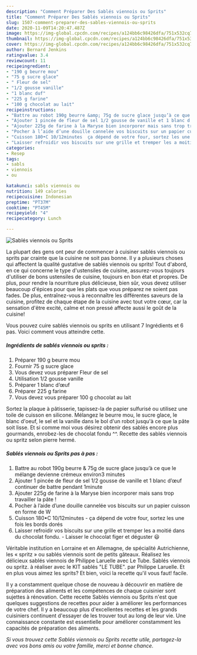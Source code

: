 ```yaml
---
description: "Comment Préparer Des Sablés viennois ou Sprits"
title: "Comment Préparer Des Sablés viennois ou Sprits"
slug: 1507-comment-preparer-des-sables-viennois-ou-sprits
date: 2020-11-09T14:20:47.487Z
image: https://img-global.cpcdn.com/recipes/a124bb6c98426dfa/751x532cq70/sables-viennois-ou-sprits-photo-principale-de-la-recette.jpg
thumbnail: https://img-global.cpcdn.com/recipes/a124bb6c98426dfa/751x532cq70/sables-viennois-ou-sprits-photo-principale-de-la-recette.jpg
cover: https://img-global.cpcdn.com/recipes/a124bb6c98426dfa/751x532cq70/sables-viennois-ou-sprits-photo-principale-de-la-recette.jpg
author: Bernard Jenkins
ratingvalue: 3.4
reviewcount: 11
recipeingredient:
- "190 g beurre mou"
- "75 g sucre glace"
- " Fleur de sel"
- "1/2 gousse vanille"
- "1 blanc duf"
- "225 g farine"
- "100 g chocolat au lait"
recipeinstructions:
- "Battre au robot 190g beurre &amp; 75g de sucre glace jusqu’à ce que le mélange devienne crémeux environ3 minutes"
- "Ajouter 1 pincée de fleur de sel 1/2 gousse de vanille et 1 blanc d’œuf continuer de battre pendant 1minute"
- "Ajouter 225g de farine à la Maryse bien incorporer mais sans trop travailler la pâte !"
- "Pocher à l’aide d’une douille cannelée vos biscuits sur un papier cuisson en forme de W"
- "Cuisson 180•C 10/12minutes  ça dépend de votre four, sortez les une fois les bords dorés"
- "Laisser refroidir vos biscuits sur une grille et tremper les a moitié dans du chocolat fondu.  Laisser le chocolat figer et déguster 😃"
categories:
- Resep
tags:
- sabls
- viennois
- ou

katakunci: sabls viennois ou 
nutrition: 149 calories
recipecuisine: Indonesian
preptime: "PT37M"
cooktime: "PT45M"
recipeyield: "4"
recipecategory: Lunch

---
```



![Sablés viennois ou Sprits](https://img-global.cpcdn.com/recipes/a124bb6c98426dfa/751x532cq70/sables-viennois-ou-sprits-photo-principale-de-la-recette.jpg)

La plupart des gens ont peur de commencer à cuisiner sablés viennois ou sprits par crainte que la cuisine ne soit pas bonne. Il y a plusieurs choses qui affectent la qualité gustative de sablés viennois ou sprits! Tout d'abord, en ce qui concerne le type d'ustensiles de cuisine, assurez-vous toujours d'utiliser de bons ustensiles de cuisine, toujours en bon état et propres. De plus, pour rendre la nourriture plus délicieuse, bien sûr, vous devez utiliser beaucoup d'épices pour que les plats que vous préparez ne soient pas fades. De plus, entraînez-vous à reconnaître les différentes saveurs de la cuisine, profitez de chaque étape de la cuisine avec tout votre cœur, car la sensation d'être excité, calme et non pressé affecte aussi le goût de la cuisine!

<!--inarticleads1-->

Vous pouvez cuire sablés viennois ou sprits en utilisant 7 Ingrédients et 6 pas. Voici comment vous atteindre cette.

##### Ingrédients de sablés viennois ou sprits :

1. Préparer 190 g beurre mou
1. Fournir 75 g sucre glace
1. Vous devez vous préparer  Fleur de sel
1. Utilisation 1/2 gousse vanille
1. Préparer 1 blanc d’œuf
1. Préparer 225 g farine
1. Vous devez vous préparer 100 g chocolat au lait


Sortez la plaque à pâtisserie, tapissez-la de papier sulfurisé ou utilisez une toile de cuisson en silicone. Mélangez le beurre mou, le sucre glace, le blanc d&#39;oeuf, le sel et la vanille dans le bol d&#39;un robot jusqu&#39;à ce que la pâte soit lisse. Et si comme moi vous désirez obtenir des sablés encore plus gourmands, enrobez-les de chocolat fondu ^^. Recette des sablés viennois ou spritz selon pierre hermé. 

<!--inarticleads2-->

##### Sablés viennois ou Sprits pas à pas :

1. Battre au robot 190g beurre &amp; 75g de sucre glace jusqu’à ce que le mélange devienne crémeux environ3 minutes
1. Ajouter 1 pincée de fleur de sel 1/2 gousse de vanille et 1 blanc d’œuf continuer de battre pendant 1minute
1. Ajouter 225g de farine à la Maryse bien incorporer mais sans trop travailler la pâte !
1. Pocher à l’aide d’une douille cannelée vos biscuits sur un papier cuisson en forme de W
1. Cuisson 180•C 10/12minutes  - ça dépend de votre four, sortez les une fois les bords dorés
1. Laisser refroidir vos biscuits sur une grille et tremper les a moitié dans du chocolat fondu.  - Laisser le chocolat figer et déguster 😃


Véritable institution en Lorraine et en Allemagne, de spécialité Autrichienne, les « spritz » ou sablés viennois sont de petits gâteaux. Réalisez les délicieux sablés viennois de Philippe Laruelle avec Le Tube. Sablés viennois ou spritz. à réaliser avec le KIT sablés &#34;LE TUBE&#34;. par Philippe Laruelle. Et en plus vous aimez les sprits? Et bien, voici la recette qu&#39;il vous faut! facile. 

<!--inarticleads1-->

<p>
Il y a constamment quelque chose de nouveau à découvrir en matière de préparation des aliments et les compétences de chaque cuisinier sont sujettes à rénovation. Cette recette Sablés viennois ou Sprits n'est que quelques suggestions de recettes pour aider à améliorer les performances de votre chef. Il y a beaucoup plus d'excellentes recettes et les grands cuisiniers continuent d'essayer de les trouver tout au long de leur vie. Une connaissance constante est essentielle pour améliorer constamment les capacités de préparation des aliments.
</p>

<p>
<i>Si vous trouvez cette Sablés viennois ou Sprits recette utile, partagez-la avec vos bons amis ou votre famille, merci et bonne chance.</i>
</p>
